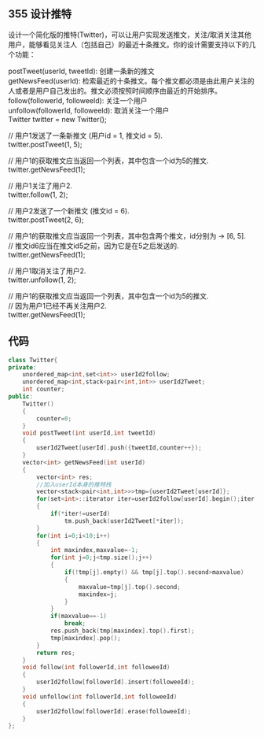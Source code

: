 ## 355 设计推特

设计一个简化版的推特(Twitter)，可以让用户实现发送推文，关注/取消关注其他用户，能够看见关注人（包括自己）的最近十条推文。你的设计需要支持以下的几个功能：

postTweet(userId, tweetId): 创建一条新的推文\
getNewsFeed(userId): 检索最近的十条推文。每个推文都必须是由此用户关注的人或者是用户自己发出的。推文必须按照时间顺序由最近的开始排序。\
follow(followerId, followeeId): 关注一个用户\
unfollow(followerId, followeeId): 取消关注一个用户\
Twitter twitter = new Twitter();

// 用户1发送了一条新推文 (用户id = 1, 推文id = 5).\
twitter.postTweet(1, 5);

// 用户1的获取推文应当返回一个列表，其中包含一个id为5的推文.\
twitter.getNewsFeed(1);

// 用户1关注了用户2.\
twitter.follow(1, 2);

// 用户2发送了一个新推文 (推文id = 6).\
twitter.postTweet(2, 6);

// 用户1的获取推文应当返回一个列表，其中包含两个推文，id分别为 -> [6, 5].\
// 推文id6应当在推文id5之前，因为它是在5之后发送的.\
twitter.getNewsFeed(1);

// 用户1取消关注了用户2.\
twitter.unfollow(1, 2);

// 用户1的获取推文应当返回一个列表，其中包含一个id为5的推文.\
// 因为用户1已经不再关注用户2.\
twitter.getNewsFeed(1);

## 代码

```C++
class Twitter{
private:
    unordered_map<int,set<int>> userId2follow;
    unordered_map<int,stack<pair<int,int>> userId2Tweet;
    int counter;
public:
    Twitter()
    {
        counter=0;
    }
    void postTweet(int userId,int tweetId)
    {
        userId2Tweet[userId].push({tweetId,counter++});
    }
    vector<int> getNewsFeed(int userId)
    {
        vector<int> res;
        //加入userId本身的推特栈
        vector<stack<pair<int,int>>>tmp={userId2Tweet[userId]};
        for(set<int>::iterator iter=userId2follow[userId].begin();iter!=userId2follow[userId].end();iter++)
        {
            if(*iter!=userId)
                tm.push_back(userId2Tweet[*iter]);
        }
        for(int i=0;i<10;i++)
        {
            int maxindex,maxvalue=-1;
            for(int j=0;j<tmp.size();j++)
            {
                if(!tmp[j].empty() && tmp[j].top().second>maxvalue)
                {
                    maxvalue=tmp[j].top().second;
                    maxindex=j;
                }
            }
            if(maxvalue==-1)
                break;
            res.push_back(tmp[maxindex].top().first);
            tmp[maxindex].pop();
        }
        return res;
    }
    void follow(int followerId,int followeeId)
    {
        userId2follow[followerId].insert(followeeId);
    }
    void unfollow(int followerId,int followeeId)
    {
        userId2follow[followerId].erase(followeeId);
    }
};
```
